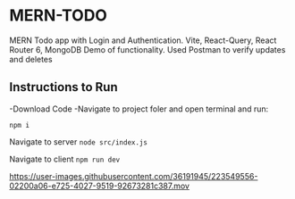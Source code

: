# MERN-TODO 
MERN Todo app with Login and Authentication. Vite, React-Query, React Router 6, MongoDB
Demo of functionality. Used Postman to verify updates and deletes

## Instructions to Run
-Download Code
-Navigate to project foler and open terminal and run:

`npm i`

Navigate to server
`node src/index.js`

Navigate to client 
`npm run dev`


https://user-images.githubusercontent.com/36191945/223549556-02200a06-e725-4027-9519-92673281c387.mov

